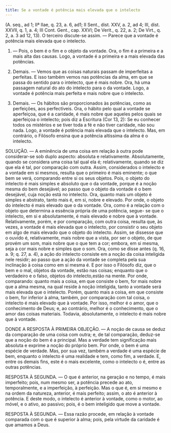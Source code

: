 ```yaml
---
title: Se a vontade é potência mais elevada que o intelecto
---
```


(A. seq., ad 1; IIª IIae, q. 23, a. 6, ad1; II Sent., dist. XXV, a. 2, ad 4; III, dist. XXVII, q. 1, a. 4; III Cont. Gent., cap. XXVI; De Verit., q. 22, a. 2; De Virt., q. 2, a. 3 ad 12, 13).
  O terceiro discute-se assim. ― Parece que a vontade é potência mais elevada que o intelecto.  

1. ― Pois, o bem é o fim e o objeto da vontade. Ora, o fim é a primeira e a mais alta das causas. Logo, a vontade é a primeira e a mais elevada das potências.  

2. Demais. ― Vemos que as coisas naturais passam de imperfeitas a perfeitas. E isso também vemos nas potências da alma, em que se passa do sentido para o intelecto, que é mais nobre. Ora, há uma passagem natural do ato do intelecto para o da vontade. Logo, a vontade é potência mais perfeita e mais nobre que o intelecto.  

3. Demais. ― Os hábitos são proporcionados às potências, como as perfeições, aos perfectíveis. Ora, o hábito pelo qual a vontade se aperfeiçoa, que é a caridade, é mais nobre que aqueles pelos quais se aperfeiçoa o intelecto; pois diz a Escritura (Cor 13, 2): Se eu conhecer todos os mistérios e se tiver toda a fé e não tiver caridade, não sou nada. Logo, a vontade é potência mais elevada que o intelecto.  Mas, em contrário, o Filósofo ensina que a potência altíssima da alma é o intelecto.  

SOLUÇÃO. ― A eminência de uma coisa em relação à outra pode considerar-se sob duplo aspecto: absoluta e relativamente. Absolutamente, quando se considera uma coisa tal qual ela é; relativamente, quando se diz que ela é tal, por comparação com outra.  Assim, considerados o intelecto e a vontade em si mesmos, resulta que o primeiro é mais eminente; o que bem se verá, comparando entre si os seus objetos. Pois, o objeto do intelecto é mais simples e absoluto que o da vontade, porque é a noção mesma do bem desejável; ao passo que o objeto da vontade é o bem desejável, cuja noção está no intelecto. Ora, quanto mais um objeto é simples e abstrato, tanto mais é, em si, nobre e elevado. Por onde, o objeto do intelecto é mais elevado que o da vontade. Ora, como é a relação com o objeto que determina a essência própria de uma potência, segue- se que o intelecto, em si e absolutamente, é mais elevado e nobre que à vontade.  Relativamente, porém, e por comparação, com outra coisa, resulta que, às vezes, a vontade é mais elevada que o intelecto, por consistir o seu objeto em algo de mais elevado que o objeto do intelecto. Assim, se dissesse que o ouvido é, relativamente, mais nobre que a vista, por ser o objeto, de que provém um som, mais nobre que o que tem a cor; embora, em si mesma, seja a cor mais nobre e simples que o som. Ora, como se disse antes (q. 16, a. 9; q. 27, a. 4), a ação do intelecto consiste em a noção da coisa inteligida nele residir; ao passo que a ação da vontade se completa pela sua inclinação à coisa como em si mesma é. E por isso o Filósofo diz, que o bem e o mal, objetos da vontade, estão nas coisas; enquanto que o verdadeiro e o falso, objetos do intelecto,estão na mente. Por onde, comparando: quanto mais a coisa, em que consiste o bem, for mais nobre que a alma mesma, na qual reside à noção inteligida, tanto a vontade será mais elevada que o intelecto. Porém, quanto mais a coisa, em que consiste o bem, for inferior à alma, também, por comparação com tal coisa, o intelecto é mais elevado que à vontade. Por isso, melhor é o amor, que o conhecimento de Deus; e, ao contrário, melhor é o conhecimento, que o amor das coisas materiais. Todavia, absolutamente, o intelecto é mais nobre que à vontade.  

DONDE A RESPOSTA À PRIMEIRA OBJEÇÃO. ― A noção de causa se deduz da comparação de uma coisa com outra; e, de tal comparação, deduz-se que a noção do bem é a principal. Mas a verdade tem significação mais absoluta e exprime a noção do próprio bem. Por onde, o bem é uma espécie de verdade. Mas, por sua vez, também a verdade é uma espécie de bem, enquanto o intelecto é uma realidade e tem, como fim, a verdade. E, entre os demais fins, este é o mais excelente, como o intelecto o é, entre as outras potências.  

RESPOSTA À SEGUNDA. ― O que é anterior, na geração e no tempo, é mais imperfeito; pois, num mesmo ser, a potência precede ao ato, temporalmente, e a imperfeição, à perfeição. Mas o que é, em si mesmo e na ordem da natureza, anterior, é mais perfeito; assim, o ato é anterior à potência. E deste modo, o intelecto é anterior à vontade, como o motor, ao móvel, e o ativo, ao passivo; pois, é o bem inteligido que move a vontade.  

RESPOSTA À SEGUNDA. ― Essa razão procede, em relação à vontade comparada com o que é superior à alma; pois, pela virtude da caridade é que amamos a Deus.